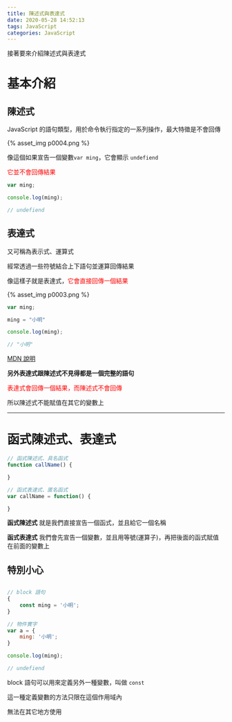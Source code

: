 ```yaml
---
title: 陳述式與表達式
date: 2020-05-28 14:52:13
tags: JavaScript
categories: JavaScript
---
```


接著要來介紹陳述式與表達式

<!-- more -->

# 基本介紹

## 陳述式
JavaScript 的語句類型，用於命令執行指定的一系列操作，最大特徵是不會回傳

{% asset_img p0004.png %}

像這個如果宣告一個變數```var ming```，它會顯示 ```undefiend```

<font color=#ff0000>它並不會回傳結果</font>

```javascript
var ming;

console.log(ming);

// undefiend
```

## 表達式
又可稱為表示式、運算式

經常透過一些符號結合上下語句並運算回傳結果

像這樣子就是表達式，<font color=#ff0000>它會直接回傳一個結果</font>

{% asset_img p0003.png %}

```javascript
var ming;

ming = "小明"

console.log(ming);

// "小明"
```

[MDN 說明](https://developer.mozilla.org/zh-TW/docs/Web/JavaScript/Reference/Statements)


**另外表達式跟陳述式不見得都是一個完整的語句**

<font color=#ff0000>表達式會回傳一個結果，而陳述式不會回傳</font>

所以陳述式不能賦值在其它的變數上

---

# 函式陳述式、表達式

```javascript
// 函式陳述式、具名函式
function callName() {

}

// 函式表達式、匿名函式
var callName = function() {

}
```

**函式陳述式** 就是我們直接宣告一個函式，並且給它一個名稱

**函式表達式** 我們會先宣告一個變數，並且用等號(運算子)，再把後面的函式賦值在前面的變數上

## 特別小心

```javascript

// block 語句
{
    const ming = '小明';
}

// 物件實字
var a = {
    ming: '小明';
}

console.log(ming);

// undefiend
```

block 語句可以用來定義另外一種變數，叫做 ```const```

這一種定義變數的方法只限在這個作用域內

無法在其它地方使用